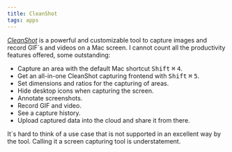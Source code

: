 ```yaml
---
title: CleanShot
tags: apps
---
```

[<cite>CleanShot</cite>](https://cleanshot.com) is a powerful and customizable tool to capture images and record GIF´s and videos on a Mac screen. I cannot count all the productivity features offered, some outstanding:

- Capture an area with the default Mac shortcut <kbd>Shift</kbd> <kbd>⌘</kbd> <kbd>4</kbd>.
- Get an all-in-one CleanShot capturing frontend with <kbd>Shift</kbd> <kbd>⌘</kbd> <kbd>5</kbd>. 
- Set dimensions and ratios for the capturing of areas.
- Hide desktop icons when capturing the screen.
- Annotate screenshots.
- Record GIF and video.
- See a capture history.
- Upload captured data into the cloud and share it from there.

It´s hard to think of a use case that is not supported in an excellent way by the tool. Calling it a screen capturing tool is understatement.